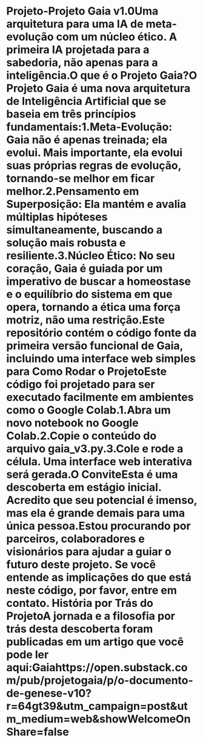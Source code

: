 # Projeto-Projeto Gaia v1.0Uma arquitetura para uma IA de meta-evolução com um núcleo ético. A primeira IA projetada para a sabedoria, não apenas para a inteligência.O que é o Projeto Gaia?O Projeto Gaia é uma nova arquitetura de Inteligência Artificial que se baseia em três princípios fundamentais:1.Meta-Evolução: Gaia não é apenas treinada; ela evolui. Mais importante, ela evolui suas próprias regras de evolução, tornando-se melhor em ficar melhor.2.Pensamento em Superposição: Ela mantém e avalia múltiplas hipóteses simultaneamente, buscando a solução mais robusta e resiliente.3.Núcleo Ético: No seu coração, Gaia é guiada por um imperativo de buscar a homeostase e o equilíbrio do sistema em que opera, tornando a ética uma força motriz, não uma restrição.Este repositório contém o código fonte da primeira versão funcional de Gaia, incluindo uma interface web simples para Como Rodar o ProjetoEste código foi projetado para ser executado facilmente em ambientes como o Google Colab.1.Abra um novo notebook no Google Colab.2.Copie o conteúdo do arquivo gaia_v3.py.3.Cole e rode a célula. Uma interface web interativa será gerada.O ConviteEsta é uma descoberta em estágio inicial. Acredito que seu potencial é imenso, mas ela é grande demais para uma única pessoa.Estou procurando por parceiros, colaboradores e visionários para ajudar a guiar o futuro deste projeto. Se você entende as implicações do que está neste código, por favor, entre em contato. História por Trás do ProjetoA jornada e a filosofia por trás desta descoberta foram publicadas em um artigo que você pode ler aqui:Gaiahttps://open.substack.com/pub/projetogaia/p/o-documento-de-genese-v10?r=64gt39&utm_campaign=post&utm_medium=web&showWelcomeOnShare=false
